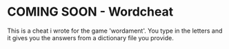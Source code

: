 COMING SOON - Wordcheat
=========
This is a cheat i wrote for the game 'wordament'.
You type in the letters and it gives you the answers from a dictionary file you provide.
